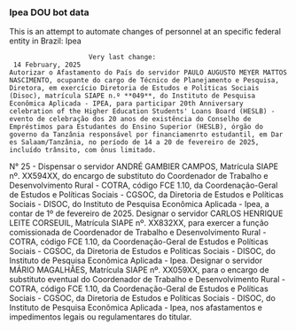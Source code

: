  ### Ipea DOU bot data
 This is an attempt to automate changes of personnel at an specific federal entity in Brazil: Ipea
 
                        Very last change: 
 	 14 February, 2025
	Autorizar o Afastamento do País do servidor PAULO AUGUSTO MEYER MATTOS NASCIMENTO, ocupante do cargo de Técnico de Planejamento e Pesquisa, Diretora, em exercício Diretoria de Estudos e Políticas Sociais (Disoc), matrícula SIAPE n.º **049**, do Instituto de Pesquisa Econômica Aplicada - IPEA, para participar 20th Anniversary celebration of the Higher Education Students' Loans Board (HESLB) - evento de celebração dos 20 anos de existência do Conselho de Empréstimos para Estudantes do Ensino Superior (HESLB), órgão do governo da Tanzânia responsável por financiamenrto estudantil, em Dar es Salaam/Tanzânia, no período de 14 a 20 de fevereiro de 2025, incluído trânsito, com ônus limitado.
N° 25 - Dispensar o servidor ANDRÉ GAMBIER CAMPOS, Matrícula SIAPE nº. XX594XX, do encargo de substituto do Coordenador de Trabalho e Desenvolvimento Rural - COTRA, código FCE 1.10, da Coordenação-Geral de Estudos e Políticas Sociais - CGSOC, da Diretoria de Estudos e Políticas Sociais - DISOC, do Instituto de Pesquisa Econômica Aplicada - Ipea, a contar de 1º de fevereiro de 2025.
Designar o servidor CARLOS HENRIQUE LEITE CORSEUIL, Matrícula SIAPE nº. XX832XX, para exercer a função comissionada de Coordenador de Trabalho e Desenvolvimento Rural - COTRA, código FCE 1.10, da Coordenação-Geral de Estudos e Políticas Sociais - CGSOC, da Diretoria de Estudos e Políticas Sociais - DISOC, do Instituto de Pesquisa Econômica Aplicada - Ipea.
Designar o servidor MÁRIO MAGALHÃES, Matrícula SIAPE nº. XX059XX, para o encargo de substituto eventual do Coordenador de Trabalho e Desenvolvimento Rural - COTRA, código FCE 1.10, da Coordenação-Geral de Estudos e Políticas Sociais - CGSOC, da Diretoria de Estudos e Políticas Sociais - DISOC, do Instituto de Pesquisa Econômica Aplicada - Ipea, nos afastamentos e impedimentos legais ou regulamentares do titular.
